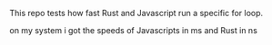This repo tests how fast Rust and Javascript run a specific for loop.

on my system i got the speeds of Javascripts in ms and Rust in ns
